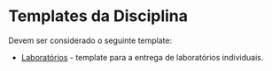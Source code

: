 # Templates da Disciplina

Devem ser considerado o seguinte template:

* [Laboratórios](labs/) - template para a entrega de laboratórios individuais.
